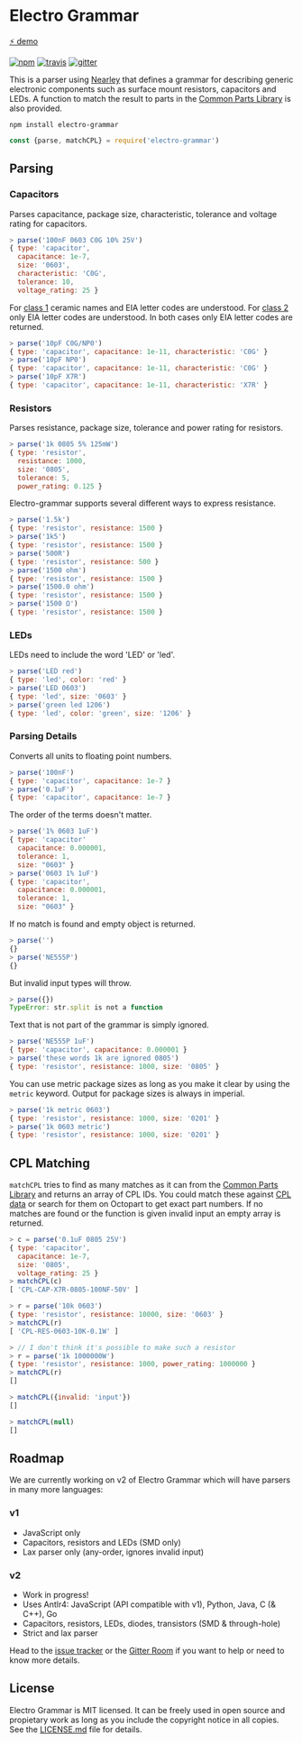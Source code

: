 # Electro Grammar

[⚡ demo](https://monostable.github.io/electro-grammar/)

[![npm](https://img.shields.io/npm/v/electro-grammar.svg?maxAge=3600)](https://www.npmjs.com/package/electro-grammar)
[![travis][BADGE]][BUILD]
[![gitter](https://badges.gitter.im/monostable/electro-grammar.svg)][CHAT]

This is a parser using [Nearley](http://nearley.js.org/) that defines a grammar for describing generic electronic components such as surface mount resistors, capacitors and LEDs.
A function to match the result to parts in the [Common Parts Library][CPL] is also provided.

```
npm install electro-grammar
```


```js
const {parse, matchCPL} = require('electro-grammar')
```

## Parsing

### Capacitors
Parses capacitance, package size, characteristic, tolerance and voltage rating for capacitors.

```js
> parse('100nF 0603 C0G 10% 25V')
{ type: 'capacitor',
  capacitance: 1e-7,
  size: '0603',
  characteristic: 'C0G',
  tolerance: 10,
  voltage_rating: 25 }
```

For [class 1][CLASS-1] ceramic names and EIA letter codes are understood.
For [class 2][CLASS-2] only EIA letter codes are understood.
In both cases only EIA letter codes are returned.

```js
> parse('10pF C0G/NP0')
{ type: 'capacitor', capacitance: 1e-11, characteristic: 'C0G' }
> parse('10pF NP0')
{ type: 'capacitor', capacitance: 1e-11, characteristic: 'C0G' }
> parse('10pF X7R')
{ type: 'capacitor', capacitance: 1e-11, characteristic: 'X7R' }
```

### Resistors
Parses resistance, package size, tolerance and power rating for resistors.

```js
> parse('1k 0805 5% 125mW')
{ type: 'resistor',
  resistance: 1000,
  size: '0805',
  tolerance: 5,
  power_rating: 0.125 }
```

Electro-grammar supports several different ways to express resistance.

```js
> parse('1.5k')
{ type: 'resistor', resistance: 1500 }
> parse('1k5')
{ type: 'resistor', resistance: 1500 }
> parse('500R')
{ type: 'resistor', resistance: 500 }
> parse('1500 ohm')
{ type: 'resistor', resistance: 1500 }
> parse('1500.0 ohm')
{ type: 'resistor', resistance: 1500 }
> parse('1500 Ω')
{ type: 'resistor', resistance: 1500 }
```

### LEDs

LEDs need to include the word 'LED' or 'led'.

```js
> parse('LED red')
{ type: 'led', color: 'red' }
> parse('LED 0603')
{ type: 'led', size: '0603' }
> parse('green led 1206')
{ type: 'led', color: 'green', size: '1206' }
```


### Parsing Details

Converts all units to floating point numbers.

```js
> parse('100nF')
{ type: 'capacitor', capacitance: 1e-7 }
> parse('0.1uF')
{ type: 'capacitor', capacitance: 1e-7 }
```

The order of the terms doesn't matter.

```js
> parse('1% 0603 1uF')
{ type: 'capacitor'
  capacitance: 0.000001,
  tolerance: 1,
  size: "0603" }
> parse('0603 1% 1uF')
{ type: 'capacitor',
  capacitance: 0.000001,
  tolerance: 1,
  size: "0603" }
```

If no match is found and empty object is returned.

```js
> parse('')
{}
> parse('NE555P')
{}
```

But invalid input types will throw.

```js
> parse({})
TypeError: str.split is not a function
```

Text that is not part of the grammar is simply ignored.

```js
> parse('NE555P 1uF')
{ type: 'capacitor', capacitance: 0.000001 }
> parse('these words 1k are ignored 0805')
{ type: 'resistor', resistance: 1000, size: '0805' }
```

You can use metric package sizes as long as you make it clear by using the `metric` keyword.
Output for package sizes is always in imperial.

```js
> parse('1k metric 0603')
{ type: 'resistor', resistance: 1000, size: '0201' }
> parse('1k 0603 metric')
{ type: 'resistor', resistance: 1000, size: '0201' }
```

## CPL Matching
`matchCPL` tries to find as many matches as it can from the [Common Parts Library][CPL] and returns an array of CPL IDs.
You could match these against [CPL data][CPL-Data] or search for them on Octopart to get exact part numbers.
If no matches are found or the function is given invalid input an empty array is returned.

```js
> c = parse('0.1uF 0805 25V')
{ type: 'capacitor',
  capacitance: 1e-7,
  size: '0805',
  voltage_rating: 25 }
> matchCPL(c)
[ 'CPL-CAP-X7R-0805-100NF-50V' ]

> r = parse('10k 0603')
{ type: 'resistor', resistance: 10000, size: '0603' }
> matchCPL(r)
[ 'CPL-RES-0603-10K-0.1W' ]

> // I don't think it's possible to make such a resistor
> r = parse('1k 1000000W')
{ type: 'resistor', resistance: 1000, power_rating: 1000000 }
> matchCPL(r)
[]

> matchCPL({invalid: 'input'})
[]

> matchCPL(null)
[]
```

## Roadmap

We are currently working on v2 of Electro Grammar which will have parsers in many more languages:

### v1

- JavaScript only
- Capacitors, resistors and LEDs (SMD only)
- Lax parser only (any-order, ignores invalid input)

### v2

- Work in progress!
- Uses Antlr4: JavaScript (API compatible with v1), Python, Java, C (& C++), Go
- Capacitors, resistors, LEDs, diodes, transistors (SMD & through-hole)
- Strict and lax parser

Head to the [issue tracker][ISSUES] or the [Gitter Room][CHAT] if you want to help or need to know more details.

## License

Electro Grammar is MIT licensed. It can be freely used in open source and
propietary work as long as you include the copyright notice in all copies. See
the [LICENSE.md][LICENSE] file for details.

[CPL]: https://octopart.com/common-parts-library#Resistors
[CPL-DATA]: https://github.com/octopart/CPL-Data
[BADGE]: https://travis-ci.org/monostable/electro-grammar.svg?branch=master
[BUILD]: https://travis-ci.org/monostable/electro-grammar
[CLASS-1]: https://en.wikipedia.org/wiki/Ceramic_capacitor#Class_1_ceramic_capacitors
[CLASS-2]: https://en.wikipedia.org/wiki/Ceramic_capacitor#Class_2_ceramic_capacitors
[ISSUES]: https://github.com/monostable/electro-grammar/issues
[CHAT]: https://gitter.im/monostable/electro-grammar
[LICENSE]: https://github.com/monostable/electro-grammar/blob/master/LICENSE.md
